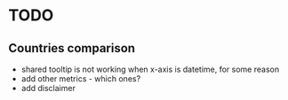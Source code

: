 # TODO

## Countries comparison

- shared tooltip is not working when x-axis is datetime, for some reason
- add other metrics - which ones?
- add disclaimer